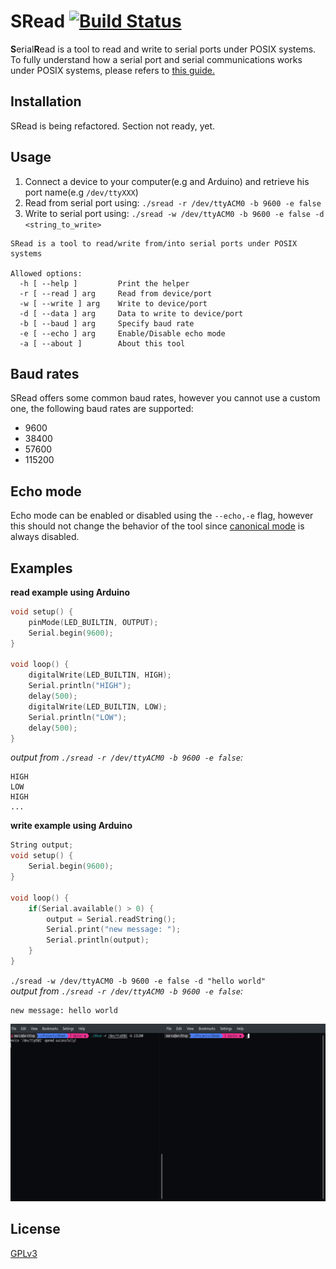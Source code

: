 # SRead [![Build Status](https://travis-ci.com/ice-bit/SRead.svg?branch=master)](https://travis-ci.com/ice-bit/SRead)

**S**erial**R**ead is a tool to read and write to serial ports under POSIX systems.  
To fully understand how a serial port and serial communications works under POSIX systems, please refers to [this guide.](https://www.cmrr.umn.edu/~strupp/serial.html)

## Installation
SRead is being refactored. Section not ready, yet.

## Usage
1. Connect a device to your computer(e.g and Arduino) and retrieve his port name(e.g `/dev/ttyXXX`)  
2. Read from serial port using: `./sread -r /dev/ttyACM0 -b 9600 -e false`  
3. Write to serial port using: `./sread -w /dev/ttyACM0 -b 9600 -e false -d <string_to_write>`  

```
SRead is a tool to read/write from/into serial ports under POSIX systems

Allowed options:
  -h [ --help ]         Print the helper
  -r [ --read ] arg     Read from device/port
  -w [ --write ] arg    Write to device/port
  -d [ --data ] arg     Data to write to device/port
  -b [ --baud ] arg     Specify baud rate
  -e [ --echo ] arg     Enable/Disable echo mode
  -a [ --about ]        About this tool
```
## Baud rates
SRead offers some common baud rates, however you cannot use a custom one, the following baud rates are supported:  
- 9600  
- 38400  
- 57600  
- 115200

## Echo mode
Echo mode can be enabled or disabled using the `--echo,-e` flag, however this should not change the behavior of the tool since [canonical mode](https://www.gnu.org/software/libc/manual/html_node/Canonical-or-Not.html) is always disabled.

## Examples
**read example using Arduino**  
```c++
void setup() {
    pinMode(LED_BUILTIN, OUTPUT);
    Serial.begin(9600);
}

void loop() {
    digitalWrite(LED_BUILTIN, HIGH);
    Serial.println("HIGH");
    delay(500);
    digitalWrite(LED_BUILTIN, LOW);
    Serial.println("LOW");
    delay(500);
}
```
_output from `./sread -r /dev/ttyACM0 -b 9600 -e false`:_
```
HIGH
LOW
HIGH
...
```

**write example using Arduino**
```c++
String output;
void setup() {
    Serial.begin(9600);
}

void loop() {
    if(Serial.available() > 0) {
        output = Serial.readString();
        Serial.print("new message: ");
        Serial.println(output);
    }
}
```

`./sread -w /dev/ttyACM0 -b 9600 -e false -d "hello world"`  
_output from `./sread -r /dev/ttyACM0 -b 9600 -e false`:_  
```
new message: hello world
```
![gif](examples/example.gif)

## License
[GPLv3](https://choosealicense.com/licenses/gpl-3.0/)